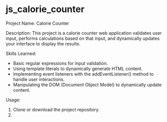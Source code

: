 # js_calorie_counter
Project Name: Calorie Counter

Description:
This project is a calorie counter web application validates user input, performs calculations based on that input, and dynamically updates your interface to display the results. 

Skills Learned:
- Basic regular expressions for input validation.
- Using template literals to dynamically generate HTML content.
- Implementing event listeners with the addEventListener() method to handle user interactions.
- Manipulating the DOM (Document Object Model) to dynamically update content.

Usage:
1. Clone or download the project repository.
2. 

